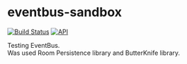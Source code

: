# eventbus-sandbox

[![Build Status](https://travis-ci.org/Dima-1/eventbus-sandbox.svg?branch=master)](https://travis-ci.org/Dima-1/eventbus-sandbox)
[![API](https://img.shields.io/badge/API-19%2B-brightgreen.svg?style=flat)](https://android-arsenal.com/api?level=19)

Testing EventBus.<br>
Was used Room Persistence library and ButterKnife library.

